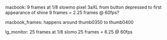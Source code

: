 macbook: 9 frames at 1/8 slowmo pixel 3aXL from button depressed to
first appearance of shine
9 frames = 2.25 frames @ 60fps?

macbook_frames: happens around thumb0350 to thumb0400

lg_monitor: 25 frames at 1/8 slomo
25 frames = 6.25 @ 60fps
